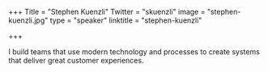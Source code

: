 +++
Title = "Stephen Kuenzli"
Twitter = "skuenzli"
image = "stephen-kuenzli.jpg"
type = "speaker"
linktitle = "stephen-kuenzli"

+++

I build teams that use modern technology and processes to create systems that deliver great customer experiences.
